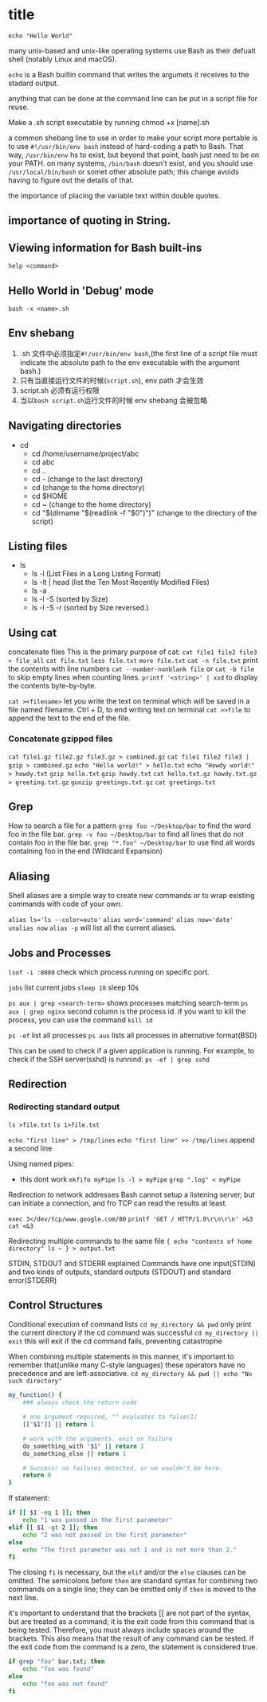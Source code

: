 # title

`echo "Hello World"`

many unix-based and unix-like operating systems use Bash as their defualt shell (notably Linux and macOS).

`echo` is a Bash builtin command that writes the argumets it receives to the stadard output.

anything that can be done at the command line can be put in a script file for reuse.

Make a .sh script executable by running chmod +x [name].sh

a common shebang line to use in order to make your script more portable is to use `#!/usr/bin/env bash` instead of hard-coding a path to Bash. That way, `/usr/bin/env` hs to exist, but beyond that point, bash just need to be on your PATH. on many systems, `/bin/bash` doesn't exist, and you should use `/usr/local/bin/bash` or somet other absolute path; this change avoids having to figure out the details of that.

the importance of placing the variable text within double quotes.

## importance of quoting in String.

## Viewing information for Bash built-ins

`help <command>`

## Hello World in 'Debug' mode

`bash -x <name>.sh`

## Env shebang

1. .sh 文件中必须指定`#!/usr/bin/env bash`,(the first line of a script file must indicate the absolute path to the env executable with the argument bash.)
2. 只有当直接运行文件的时候(`script.sh`), env path 才会生效
3. script.sh 必须有运行权限
4. 当以`bash script.sh`运行文件的时候 env shebang 会被忽略

## Navigating directories

- cd
  - cd /home/username/project/abc
  - cd abc
  - cd ..
  - cd - (change to the last directory)
  - cd (change to the home directory)
  - cd \$HOME
  - cd ~ (change to the home directory)
  - cd "$(dirname "$(readlink -f "\$0")")" (change to the directory of the script)

## Listing files

- ls
  - ls -l (List Files in a Long Listing Format)
  - ls -lt | head (list the Ten Most Recently Modified Files)
  - ls -a
  - ls -l -S (sorted by Size)
  - ls -l -S -r (sorted by Size reversed.)

## Using cat

concatenate files
This is the primary purpose of cat:
`cat file1 file2 file3 > file_all`
`cat file.txt`
`less file.txt`
`more file.txt`
`cat -n file.txt` print the contents with line numbers
`cat --number-nonblank file` or
`cat -b file` to skip empty lines when counting lines.
`printf '<string>' | xxd` to display the contents byte-by-byte.

`cat ><filename>` let you write the text on terminal which will be saved in a file named filename.
Ctrl + D, to end writing text on terminal
`cat >>file` to append the text to the end of the file.

### Concatenate gzipped files

`cat file1.gz file2.gz file3.gz > combined.gz`
`cat file1 file2 file3 | gzip > combined.gz`
`echo "Hello world!" > hello.txt`
`echo "Howdy world!" > howdy.txt`
`gzip hello.txt`
`gzip howdy.txt`
`cat hello.txt.gz howdy.txt.gz > greeting.txt.gz`
`gunzip greetings.txt.gz`
`cat greetings.txt`

## Grep

How to search a file for a pattern
`grep foo ~/Desktop/bar` to find the word foo in the file bar.
`grep -v foo ~/Desktop/bar` to find all lines that do not contain foo in the file bar.
`grep "*.foo" ~/Desktop/bar` to use find all words containing foo in the end (Wildcard Expansion)

## Aliasing

Shell aliases are a simple way to create new commands or to wrap existing commands with code of your own.

`alias ls='ls --color=auto'`
`alias word='command'`
`alias now='date'`
`unalias now`
`alias -p` will list all the current aliases.

## Jobs and Processes

`lsof -i :8080` check which process running on specific port.

`jobs` list current jobs
`sleep 10` sleep 10s

`ps aux | grep <search-term>` shows processes matching search-term
`ps aux | grep nginx`
second column is the process id.
if you want to kill the process, you can use the command `kill id`

`ps -ef` list all processes
`ps aux` lists all processes in alternative format(BSD)

This can be used to check if a given application is running.
For example, to check if the SSH server(sshd) is runnind:
`ps -ef | grep sshd`

## Redirection

### Redirecting standard output

`ls >file.txt`
`ls 1>file.txt`

`echo "first line" > /tmp/lines`
`echo "first line" >> /tmp/lines` append a second line

Using named pipes:

- this dont work
  `mkfifo myPipe`
  `ls -l > myPipe`
  `grep ".log" < myPipe`

Redirection to network addresses
Bash cannot setup a listening server, but can initiate a connection, and fro TCP can read the results at least.

`exec 3</dev/tcp/www.google.com/80`
`printf 'GET / HTTP/1.0\r\n\r\n' >&3`
`cat <&3`

Redirecting multiple commands to the same file
`{ echo "contents of home directory" ls ~ } > output.txt`

STDIN, STDOUT and STDERR explained
Commands have one input(STDIN) and two kinds of outputs, standard outputs (STDOUT) and standard error(STDERR)

## Control Structures

Conditional execution of command lists
`cd my_directory && pwd`
only print the current directory if the cd command was successful
`cd my_directory || exit`
this will exit if the cd command fails, preventing catastrophe

When combining multiple statements in this manner, it's important to remember that(unlike many C-style languages) these operators have no precedence and are left-associative.
`cd my_directory && pwd || echo "No such directory"`

```sh
my_function() {
    ### always check the return code

    # one argument required, "" evaluates to false(1)
    [["$1"]] || return 1

    # work with the arguments. exit on failure
    do_something_with "$1" || return 1
    do_something_else || return 1

    # Success! no failures detected, or we wouldn't be here.
    return 0
}
```

If statement:

```sh
if [[ $1 -eq 1 ]]; then
    echo "1 was passed in the first parameter"
elif [[ $1 -gt 2 ]]; then
    echo "2 was not passed in the first parameter"
else
    echo "The first parameter was not 1 and is not more than 2."
fi
```

The closing `fi` is necessary, but the `elif` and/or the `else` clauses can be omitted.
The semicolons before `then` are standard syntax for combining two commands on a single line; they can be omitted only if `then` is moved to the next line.

it's important to understand that the brackets [[ are not part of the syntax, but are treated as a command; it is the exit code from this command that is being tested. Therefore, you must always include spaces around the brackets.
This also means that the result of any command can be tested. if the exit code from the command is a zero, the statement is considered true.

```sh
if grep "foo" bar.txt; then
    echo "foo was found"
else
    echo "foo was not found"
fi
```
